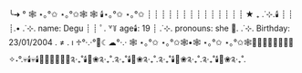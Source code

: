 ╰➜ ° 🕸 ⋆｡°✩ ⋆｡°✩🕸 🕸 🕯️⋆｡°✩ ⋆｡°✩
┊  ┊  ┊  ┊  ┊
┊  ┊  ┊  ┊  ┊
┊  ┊  ┊  ┊  ★ ₊ .˙⊹.🕯️
┊  ┊  ┊.• .˙⊹. name: Degu
┊  ┊ ﾟ. ꒷꒦ age🕯️: 19
┊  .˙⊹. pronouns: she
🎃.    .˙⊹. Birthday: 23/01/2004
     . ≠ . ı ♱°·.·°👻☾☁°·.·
🕸 ⋆｡°✩ ⋆｡°✩🕸•🕸 ⋆｡°✩ ⋆｡°✩🕸🍂🧡👻🎃🥀🎃🍁🥀✧˖°.💀🕯️💀🕯️🎃👻🍬🦇💀🧡༉‧₊˚🕯️🖤❀༉‧₊˚.༉‧₊˚🕯️🖤❀༉‧₊˚.༉‧₊˚🕯️🖤❀༉‧₊˚.༉‧₊˚🕯️🖤❀༉‧₊˚.
